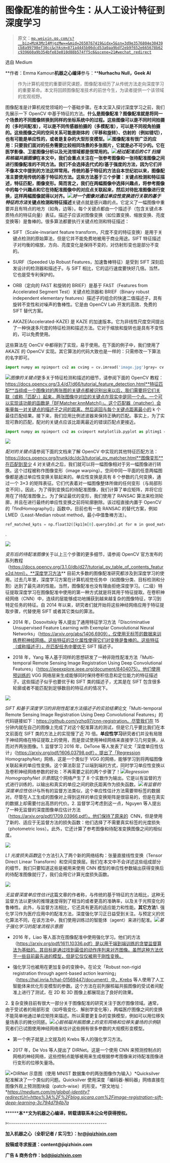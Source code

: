 # 图像配准的前世今生：从人工设计特征到深度学习

> 原文：[`mp.weixin.qq.com/s?__biz=MzA3MzI4MjgzMw==&mid=2650767419&idx=5&sn=3d9e3576804e30439cb8a99798ef30cc&chksm=871a4445b06dcd53a0aa9bdf2eb9f652e665678b62c939660a9b354bfe83e010d88b574ff5c6&scene=21#wechat_redirect`](http://mp.weixin.qq.com/s?__biz=MzA3MzI4MjgzMw==&mid=2650767419&idx=5&sn=3d9e3576804e30439cb8a99798ef30cc&chksm=871a4445b06dcd53a0aa9bdf2eb9f652e665678b62c939660a9b354bfe83e010d88b574ff5c6&scene=21#wechat_redirect)

选自 Medium

**作者：Emma Kamoun****机器之心编译****参与：****Nurhachu Null，Geek AI**

> 作为计算机视觉的重要研究课题，图像配准经历了从传统方法走向深度学习的重要革命。本文将回顾图像配准技术的前世今生，为读者提供一个该领域的宏观视野。

图像配准是计算机视觉领域的一个基础步骤。在本文深入探讨深度学习之前，我们先展示一下 OpenCV 中基于特征的方法。**什么是图像配准？**图像配准就是将同一个场景的不同图像转换到同样的坐标系统中的过程。这些图像可以是不同时间拍摄的（多时间配准），可以是不同传感器拍摄的（多模配准），可以是不同视角拍摄的。这些图像之间的空间关系可能是刚体的（平移和旋转）、仿射的（例如错切），也有可能是单应性的，或者是复杂的大型形变模型。![](img/f564542509ba35ec1ba87ba074ec48e5.jpg)图像配准有很广泛的应用：只要我们面对的任务需要比较相同场景的多张图片，它就是必不可少的。它在医学影像、卫星图像分析以及光流领域都是很常用的。![](img/a6768f718b2480e0bc6da53ee1ac6f54.jpg)*经过配准后的 CT 扫描和核磁共振图像*在本文中，我们会重点关注在一张参考图像和一张待配准图像之间进行图像配准的不同方法。我们不会选择迭代式的/基于强度的方法，因为它们并不像本文中提到的方法这样常用。**传统的基于特征的方法**自本世纪初以来，图像配准主要使用传统的基于特征的方法。这些方法基于三个步骤：关键点检测和特征描述，特征匹配，图像变形。简而言之，我们在两幅图像中选择兴趣点，将参考图像中的每个兴趣点和它在待配准图像中的对应点关联起来，然后对待批准图像进行变换，这样两幅图像就得以对齐。![](img/625e704dafa20185b9076aa4a51ad751.jpg)*对一个图像对通过单应性变换进行关联的基于特征的方法***关键点检测和特征描述**关键点就是感兴趣的点。它定义了一幅图像中重要并且有特点的地方（如角，边等）。每个关键点都由一个描述子（包含关键点本质特点的特征向量）表征。描述子应该对图像变换（如位置变换、缩放变换、亮度变换等）是鲁棒的。很多算法都要执行关键点检测和特征描述：

*   SIFT（Scale-invariant feature transform，尺度不变的特征变换）是用于关键点检测的原始算法，但是它并不能免费地被用于商业用途。SIFT 特征描述子对均衡的缩放，方向、亮度变化是保持不变的，对仿射形变也是部分不变的。

*   SURF（Speeded Up Robust Features，加速鲁棒特征）是受到 SIFT 深刻启发设计的检测器和描述子。与 SIFT 相比，它的运行速度要快好几倍。当然，它也是受专利保护的。

*   ORB（定向的 FAST 和旋转的 BRIEF）是基于 FAST（Features from Accelerated Segment Test）关键点检测器和 BRIEF（Binary robust independent elementary features）描述子的组合的快速二值描述子，具有旋转不变性和对噪声的鲁棒性。它是由 OpenCV Lab 开发的高效、免费的 SIFT 替代方案。

*   AKAZE(Accelerated-KAZE) 是 KAZE 的加速版本。它为非线性尺度空间提出了一种快速多尺度的特征检测和描述方法。它对于缩放和旋转也是具有不变性的，可以免费使用。

这些算法在 OenCV 中都得到了实现，易于使用。在下面的例子中，我们使用了 AKAZE 的 OpenCV 实现。其它算法的代码大致也是一样的：只需修改一下算法的名字即可。

```py
import numpy as npimport cv2 as cvimg = cv.imread('image.jpg')gray= cv.cvtColor(img, cv.COLOR_BGR2GRAY)akaze = cv.AKAZE_create()kp, descriptor = akaze.detectAndCompute(gray, None)img=cv.drawKeypoints(gray, kp, img)cv.imwrite('keypoints.jpg', img)
```

![](img/959c654ea391320c26aebedecae4466f.jpg)*图像的关键点*更多关于特征检测和描述的细节，请参阅下面的 OpenCV 教程：https://docs.opencv.org/3.4/d7/d66/tutorial_feature_detection.html**特征匹配**当组成一个图像对的两张图的关键点都被识别出来以后，我们需要将它们关联（或称「匹配」）起来，两张图像中对应的关键点在现实中是同一个点。一个可以实现该功能的函数是「BFMatcher.knnMatch()」。这个匹配器（matcher）会衡量每一对关键点的描述子之间的距离，然后返回与每个关键点距离最小的 k 个最佳匹配结果。接下来，我们应用比例滤波器来保持正确的匹配。事实上，为了实现可靠的匹配，配对的关键点应该比距离最近的错误匹配点更接近。

```py
import numpy as npimport cv2 as cvimport matplotlib.pyplot as pltimg1 = cv.imread('image1.jpg', cv.IMREAD_GRAYSCALE) # referenceImageimg2 = cv.imread('image2.jpg', cv.IMREAD_GRAYSCALE) # sensedImage# Initiate AKAZE detectorakaze = cv.AKAZE_create()# Find the keypoints and descriptors with SIFTkp1, des1 = akaze.detectAndCompute(img1, None)kp2, des2 = akaze.detectAndCompute(img2, None)# BFMatcher with default paramsbf = cv.BFMatcher()matches = bf.knnMatch(des1, des2, k=2)# Apply ratio testgood_matches = []for m,n in matches:   if m.distance < 0.75*n.distance:   good_matches.append([m])   # Draw matches img3 = cv.drawMatchesKnn(img1,kp1,img2,kp2,good_matches,None,flags=cv.DrawMatchesFlags_NOT_DRAW_SINGLE_POINTS) cv.imwrite('matches.jpg', img3)
```

![](img/f21698a7edec5cf66ca0a9d75fbd7129.jpg)

*配对的关键点*请参阅下面的文档来了解 OpenCV 中实现的其他特征匹配方法：https://docs.opencv.org/trunk/dc/dc3/tutorial_py_matcher.html**图像变形**在匹配到至少 4 对关键点之后，我们就可以将一幅图像相对于另一幅图像进行转换。这个过程被称作图像变形（image warping）。空间中同一平面的任意两幅图像都是通过单应性变换关联起来的。单应性变换是具有 8 个参数的几何变换，通过一个 3×3 的矩阵表征。它们代表着对一幅图像整体所做的任何变形（与局部形变不同）。因此，为了得到变换后的待配准图像，我们计算了单应矩阵，并将它应用在了待配准图像上。为了保证最优的变形，我们使用了 RANSAC 算法来检测轮廓，并且在进行最终的单应性变换之前将轮廓删除。该过程直接内置于 OpenCV 的「findHomography()」函数中。目前也有一些 RANSAC 的替代方案，例如 LMED（Least-Median robust method，最小中值鲁棒方法）。

```py
ref_matched_kpts = np.float32([kp1[m[0].queryIdx].pt for m in good_matches]).reshape(-1,1,2)sensed_matched_kpts = np.float32([kp2[m[0].trainIdx].pt for m in good_matches]).reshape(-1,1,2)# Compute homographyH, status = cv.findHomography(ref_matched_kpts, sensed_matched_kpts, cv.RANSAC,5.0)# Warp imagewarped_image = cv.warpPerspective(img1, H, (img1.shape[1]+img2.shape[1], img1.shape[0])) cv.imwrite('warped.jpg', warped_image)
```

.

![](img/6246ae5b43bf90e1bad90f48e68c554f.jpg)

*变形后的待配准图像*关于以上三个步骤的更多细节，请参阅 OpenCV 官方发布的系列教程（https://docs.opencv.org/3.1.0/db/d27/tutorial_py_table_of_contents_feature2d.html）。**深度学习方法**
目前大多数的图像配准研究都涉及到深度学习的使用。过去几年里，深度学习方案在计算机视觉任务中（如图像分类、目标检测和分割）达到了最先进的性能。当然，图像配准也没有理由拒绝深度学习。（二级）特征提取深度学习在图像配准中使用的第一种方式就是将其用于特征提取。在卷积神经网络（CNN）中，连续的层能够成功地捕获到越来越复杂的图像特征，学习到特定任务的特征。自 2014 年以来，研究者们就开始将这些神经网络应用于特征提取步骤，代替使用 SIFT 或者其它类似的算法。

*   2014 年，Dosovitskiy 等人提出了通用特征学习方法「Discriminative Unsupervised Feature Learning with Exemplar Convolutional Neural Networks」（https://arxiv.org/abs/1406.6909），仅使用无标签的数据来训练卷积神经网络。这些特征的泛化属性使得它们对变换是鲁棒的。这些特征（或称描述子），在匹配任务中要优于 SIFT 描述子。

*   2018 年，Yang 等人基于同样的思想研发了一种非刚性配准方法「Multi-temporal Remote Sensing Image Registration Using Deep Convolutional Features」（https://ieeexplore.ieee.org/document/8404075）。他们使用预训练的 VGG 网络层来生成能够同时保持卷积信息和定位能力的特征描述子。这些描述子似乎也要优于和 SIFT 类的描述子，尤其是在 SIFT 包含很多轮廓或者不能匹配到足够数目的特征点的情况下。

![](img/dab8cf9058ccdcba2d273c460d8c69da.jpg)

*SIFT 和基于深度学习的非刚性配准方法描述子的实验结果*论文「Multi-temporal Remote Sensing Image Registration Using Deep Convolutional Features」的代码链接如下：https://github.com/yzhq97/cnn-registration。尽管我们在 15 分钟内就在自己的图像上完成了对这个配准算法的测试，但是它几乎要比我们在本文前面在 SIFT 类的方法上的实现慢了近 70 倍。**单应性学习**研究者们并没有局限于神经网络在特征提取上的使用，而是尝试使用神经网络来直接学习几何变换，从而对齐两张图像。1\. 监督学习 2016 年，DeTone 等人发表了论文「深度单应性估计」（https://arxiv.org/pdf/1606.03798.pdf），提出了「Regression HomographyNet」网络，这是一个类似于 VGG 的网络，能够学习到将两幅图像关联起来的单应性变换。这个算法彰显了以端到端的方式，同时学习单应性变换以及卷积神经网络参数的好处：不再需要之前的两个步骤了！![](img/5643322e7424491fd219ce042032c804.jpg)*Regression HomographyNet 示意图*这个网络产生了 8 个实数作为输出。它是以有监督的方式进行训练的，以输出和真实的单应之间的欧氏距离作为损失函数。![](img/af34f229c53f527622b89ad11eee8471.jpg)*有监督的深度单应性估计*与所有的监督方法类似，这个单应性估计方法需要带标签的数据对。尽管在人工生成的图像对上得到这样的单应变换矩阵是很容易的，但是在真实的数据上却需要付出高昂的代价。2\. 监督学习考虑到这一点，Nguyen 等人提出了一种无监督的深度图像单应估计方法（https://arxiv.org/pdf/1709.03966.pdf）。他们保持了原来的  CNN，但是使用了新的、适应于无监督方法的损失函数：他们选择了不需要真实标签的光度损失（photometric loss）。此外，它还计算了参考图像和待配准变换图像之间的相似度。

![](img/91dc3d481d3d7a92355f875e017e1ef9.jpg)

*L1 光度损失函数*这个方法引入了两个新的网络结构：张量直接线性变换（Tensor Direct Linear Transform）和空间变换层。我们在本文中不会详述这些组成部分的细节，我们只要知道这些是被用来使用 CNN 模型的单应性参数输出获得变换后的待配准图像就行了，我们会用它计算光度损失函数。

![](img/7c77bc385067a5a4492f8e2dceae7291.jpg)

*无监督深度单应性估计*这篇文章的作者称，与传统的基于特征的方法相比，这种无监督方法以更快的推理速度得到了相当的或者更高的准确率，以及关于光照变化的鲁棒性。此外，与监督方法相比，它还具有更高的适应能力和性能。**其它方法**1\. 强化学习作为医疗应用中的配准方法，深度强化学习正日益受到关注。与预定义的优化算法不同，在该方法中，我们使用训练过的智能体（agent）来进行配准。![](img/543977d067be13cb56c63368bdcd73fe.jpg)*基于强化学习的配准流程示意图*

*   2016 年，Liao 等人首次在图像配准中使用强化学习。他们的方法（https://arxiv.org/pdf/1611.10336.pdf）是以用于端到端训练的贪婪监督算法为基础的。其目标是通过找到最佳的动作序列来对齐图像。虽然这种方法优于一些目前最先进的模型，但是它仅仅被用于刚性变换。

*   强化学习也被用在更加复杂的变换中。在论文「Robust non-rigid registration through agent-based action learning」（https://hal.inria.fr/hal-01569447/document）中，Krebs 等人使用了人工智能体来优化形变模型的参数。这个方法在前列腺核磁共振图像的受试者间配准上进行了测试，在 2D 和 3D 图像上都展现出了良好的效果。

2\. 复杂变换目前有很大一部分关于图像配准的研究关注于医疗图像领域。通常，由于受试者的局部形变（如呼吸变化、解剖学变化等），两幅医疗图像之间的变换不能简单地通过单应矩阵来描述。所以需要更复杂的变换模型，例如可以用位移矢量场表示的微分同胚。![](img/e0d6b4b708573a86c53214e4c4f39b50.jpg)*心脏核磁共振图像上的变形网格和位移矢量场的示例*研究者们已试图使用神经网络来估计这些拥有很多参数的大规模形变模型。

*   第一个例子就是上文提及的 Krebs 等人的强化学习方法。

*   2017 年，De Vos 等人提出了 DIRNet。这是一个使用 CNN 来预测控制点的网格的神经网络，这些控制点能够被用来生成根据参考图像来对待配准图像进行变形的位移矢量场。

![](img/472384b2619c0a19340cc6d782c9b88b.jpg)*DIRNet 示意图（使用 MNIST 数据集中的两张图像作为输入）*Quicksilver 配准解决了一个类似的问题。Quicksilver 使用深度「编码器-解码器」网络直接在图像外观上预测图块级（patch-wise）的形变。*原文地址：**https://medium.com/m/global-identity?redirectUrl=https%3A%2F%2Fblog.sicara.com%2Fimage-registration-sift-deep-learning-3c794d794b7a*

********本****文为机器之心编译，**转载请联系本公众号获得授权****。**

✄------------------------------------------------

**加入机器之心（全职记者 / 实习生）：hr@jiqizhixin.com**

**投稿或寻求报道：**content**@jiqizhixin.com**

**广告 & 商务合作：bd@jiqizhixin.com**